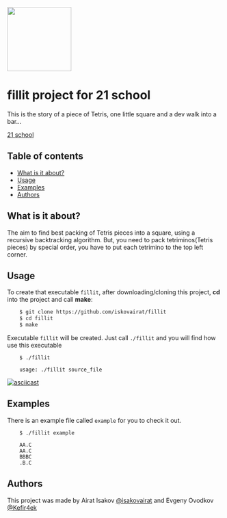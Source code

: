 <img src="https://sun9-55.userapi.com/c845219/v845219416/75ef4/_KaBeafQd-s.jpg" width=150>

# fillit project for 21 school
This is the story of a piece of Tetris, one little square and a dev walk into a bar...

[21 school][21]

## Table of contents
* [What is it about?](#what-is-it-about)
* [Usage](#usage)
* [Examples](#examples)
* [Authors](#authors)

## What is it about?
The aim to find best packing of Tetris pieces into a square, using a recursive backtracking algorithm. But, you need to pack tetriminos(Tetris pieces) by special order, you have to put each tetrimino to the top left corner.
  
## Usage
To create that executable `fillit`, after downloading/cloning this project, **cd** into the project and call **make**:
```sh
    $ git clone https://github.com/iskovairat/fillit
    $ cd fillit
    $ make
```
Executable `fillit` will be created. Just call `./fillit` and you will find how use this executable 
```
    $ ./fillit

    usage: ./fillit source_file
```
[![asciicast](https://asciinema.org/a/6YPMiGvVZIMdudc8ZmhYGKAvh.svg)](https://asciinema.org/a/6YPMiGvVZIMdudc8ZmhYGKAvh)

## Examples
There is an example file called `example` for you to check it out.
```
    $ ./fillit example

    AA.C
    AA.C
    BBBC
    .B.C
```

## Authors
This project was made by Airat Isakov [@isakovairat](https://github.com/isakovairat) and Evgeny Ovodkov [@Kefir4ek](https://github.com/Kefir4ek )

[21]: https://21-school.ru/
[me]: https://github.com/isakovairat
[evgen]: https://github.com/Kefir4ek 
